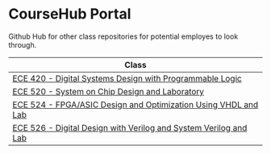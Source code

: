 # CourseHub Portal
Github Hub for other class repositories for potential employes to look through.

|Class|
|----|
|[ECE 420 - Digital Systems Design with Programmable Logic](https://github.com/josemrtnz/ECE-420-Digital-Systems-Design-with-Programmable-Logic---Coursework-Jose-Martinez)|
|[ECE 520 - System on Chip Design and Laboratory](https://github.com/josemrtnz/ECE-420-Digital-Systems-Design-with-Programmable-Logic---Coursework-Jose-Martinez)|
|[ECE 524 - FPGA/ASIC Design and Optimization Using VHDL and Lab](https://github.com/josemrtnz/ECE-524-FPGA-ASIC-Design-and-Optimization-Using-VHDL-and-Lab)|
|[ECE 526 - Digital Design with Verilog and System Verilog and Lab](https://github.com/josemrtnz/ECE-526-Digital-Design-with-Verilog-and-System-Verilog-and-Lab---Course-Work-Jose-M)|
